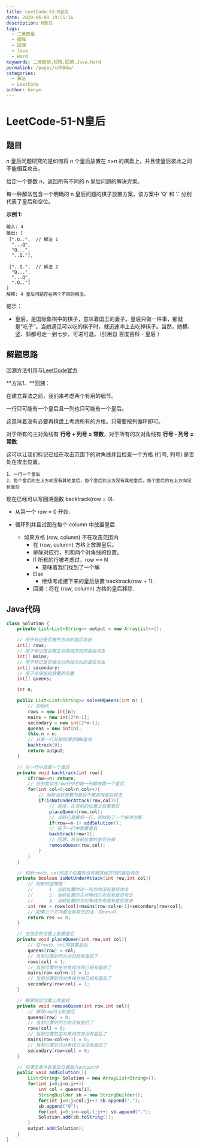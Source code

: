 ```yaml
---
title: LeetCode-51-N皇后
date: 2020-06-08 19:55:16
description: N皇后
tags: 
  - 二维数组
  - 矩阵
  - 回溯
  - Java
  - Hard
keywords: 二维数组,矩阵,回溯,Java,Hard
permalink: /pages/cd98da/
categories: 
  - 算法
  - LeetCode
author: benym
---
```


# LeetCode-51-N皇后

## 题目

*n* 皇后问题研究的是如何将 *n* 个皇后放置在 *n*×*n* 的棋盘上，并且使皇后彼此之间不能相互攻击。

给定一个整数 n，返回所有不同的 n 皇后问题的解决方案。

每一种解法包含一个明确的 n 皇后问题的棋子放置方案，该方案中 'Q' 和 '.' 分别代表了皇后和空位。

 

**示例 1:**

```
输入: 4
输出: [
 [".Q..",  // 解法 1
  "...Q",
  "Q...",
  "..Q."],

 ["..Q.",  // 解法 2
  "Q...",
  "...Q",
  ".Q.."]
]
解释: 4 皇后问题存在两个不同的解法。
```

提示：

- 皇后，是国际象棋中的棋子，意味着国王的妻子。皇后只做一件事，那就是“吃子”。当她遇见可以吃的棋子时，就迅速冲上去吃掉棋子。当然，她横、竖、斜都可走一到七步，可进可退。（引用自 百度百科 - 皇后 ）


## 解题思路

回溯方法引用与[LeetCode官方](https://leetcode-cn.com/problems/n-queens/solution/nhuang-hou-by-leetcode/)

**方法1、**回溯：

在建立算法之前，我们来考虑两个有用的细节。

一行只可能有一个皇后且一列也只可能有一个皇后。

这意味着没有必要再棋盘上考虑所有的方格。只需要按列循环即可。

对于所有的主对角线有 **行号 + 列号 = 常数**，对于所有的次对角线有 **行号 - 列号 = 常数**.

这可以让我们标记已经在攻击范围下的对角线并且检查一个方格 (行号, 列号) 是否处在攻击位置。

```
1、一行一个皇后
2、每个皇后的左上方向没有其他皇后，每个皇后的上方没有其他皇后，每个皇后的右上方向没有皇后
```

现在已经可以写回溯函数 backtrack(row = 0).

- 从第一个 row = 0 开始.

- 循环列并且试图在每个 column 中放置皇后.
  - 如果方格 (row, column) 不在攻击范围内
    - 在 (row, column) 方格上放置皇后。
    - 排除对应行，列和两个对角线的位置。
    - If 所有的行被考虑过，row == N
      - 意味着我们找到了一个解
    - Else
      - 继续考虑接下来的皇后放置 backtrack(row + 1).
    - 回溯：将在 (row, column) 方格的皇后移除.

## Java代码

```java
class Solution {
    private List<List<String>> output = new ArrayList<>();

    // 用于标记是否被列方向的皇后攻击
    int[] rows;
    // 用于标记是否被主对角线方向的皇后攻击
    int[] mains;
    // 用于标记是否被次对角线方向的皇后攻击
    int[] secondary;
    // 用于存储皇后放置的位置
    int[] queens;

    int n;

    public List<List<String>> solveNQueens(int n) {
        // 初始化
        rows = new int[n];
        mains = new int[2*n-1];
        secondary = new int[2*n-1];
        queens = new int[n];
        this.n = n;
        // 从第一行开始回溯求解N皇后
        backtrack(0);
        return output;
    }

    // 在一行中放置一个皇后
    private void backtrack(int row){
        if(row>=n) return;
        // 分别尝试在row行中的每一列都放置一个皇后
        for(int col=0;col<n;col++){
            // 判断当前放置的皇后不被其他皇后攻击
            if(isNotUnderAttack(row,col)){
                // 选择，在当前的位置上放置皇后
                placeQueen(row,col);
                // 当前行是最后一行，则找到了一个解决方案
                if(row==n-1) addSolution();
                // 在下一行中放置皇后
                backtrack(row+1);
                // 回溯，将当前位置的皇后去掉
                removeQueen(row,col);
            }
        }
    }

    // 判断row行，col列这个位置有没有被其他方向的皇后攻击
    private boolean isNotUnderAttack(int row,int col){
        // 判断的逻辑是：
        //      1. 当前位置的这一列方向没有皇后攻击
        //      2. 当前位置的主对角线方向没有皇后攻击
        //      3. 当前位置的次对角线方向没有皇后攻击
        int res = rows[col]+mains[row-col+n-1]+secondary[row+col];
        // 如果三个方向都没有攻击的话，则res=0
        return res == 0;
    }

    // 在指定的位置上放置皇后
    private void placeQueen(int row,int col){
        // 在row行，col列放置皇后
        queens[row] = col;
        // 当前位置的列方向已经有皇后了
        rows[col] = 1;
        // 当前位置的主对角线方向已经有皇后了
        mains[row-col+n-1] = 1;
        // 当前位置的次对角线方向已经有皇后了
        secondary[row+col] = 1;
    }

    // 移除指定位置上的皇后
    private void removeQueen(int row,int col){
        // 移除row行上的皇后
        queens[row] = 0;
        // 当前位置的列方向没有皇后了
        rows[col] = 0;
        // 当前位置的主对角线方向没有皇后了
        mains[row-col+n-1] = 0;
        // 当前位置的次对角线方向没有皇后了
        secondary[row+col] = 0;
    }

    // 将满足条件的皇后位置放入output中
    public void addSolution(){
        List<String> Solution = new ArrayList<String>();
        for(int i=0;i<n;i++){
            int col = queens[i];
            StringBuilder sb = new StringBuilder();
            for(int j=0;j<col;j++) sb.append(".");
            sb.append("Q");
            for(int j=0;j<n-col-1;j++) sb.append(".");
            Solution.add(sb.toString());
        }
        output.add(Solution);
    }
}
```

